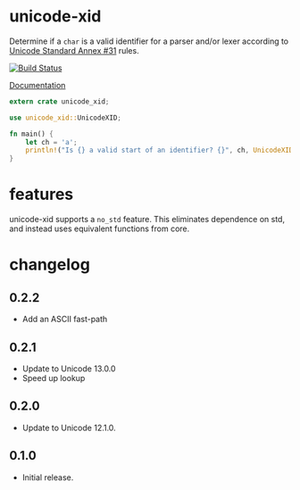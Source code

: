 # unicode-xid

Determine if a `char` is a valid identifier for a parser and/or lexer according to
[Unicode Standard Annex #31](http://www.unicode.org/reports/tr31/) rules.

[![Build Status](https://img.shields.io/github/workflow/status/unicode-rs/unicode-xid/CI/master)](https://github.com/unicode-rs/unicode-xid/actions?query=branch%3Amaster)

[Documentation](https://unicode-rs.github.io/unicode-xid/unicode_xid/index.html)

```rust
extern crate unicode_xid;

use unicode_xid::UnicodeXID;

fn main() {
    let ch = 'a';
    println!("Is {} a valid start of an identifier? {}", ch, UnicodeXID::is_xid_start(ch));
}
```

# features

unicode-xid supports a `no_std` feature. This eliminates dependence
on std, and instead uses equivalent functions from core.


# changelog

## 0.2.2

- Add an ASCII fast-path

## 0.2.1

- Update to Unicode 13.0.0
- Speed up lookup

## 0.2.0

- Update to Unicode 12.1.0.

## 0.1.0

- Initial release.
